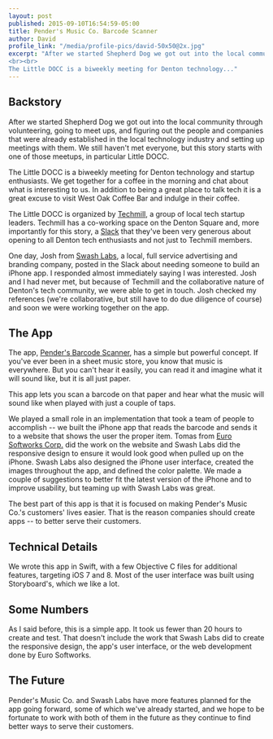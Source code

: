 ```yaml
---
layout: post
published: 2015-09-10T16:54:59-05:00
title: Pender's Music Co. Barcode Scanner
author: David
profile_link: "/media/profile-pics/david-50x50@2x.jpg"
excerpt: "After we started Shepherd Dog we got out into the local community through volunteering, going to meet ups, and figuring out the people and companies that were already established in the local technology industry and setting up meetings with them. We still haven't met everyone, but this story starts with one of those meetups, in particular Little DOCC.
<br><br>
The Little DOCC is a biweekly meeting for Denton technology..."
---
```

## Backstory

After we started Shepherd Dog we got out into the local community through volunteering, going to meet ups, and figuring out the people and companies that were already established in the local technology industry and setting up meetings with them. We still haven't met everyone, but this story starts with one of those meetups, in particular Little DOCC.

The Little DOCC is a biweekly meeting for Denton technology and startup enthusiasts. We get together for a coffee in the morning and chat about what is interesting to us. In addition to being a great place to talk tech it is a great excuse to visit West Oak Coffee Bar and indulge in their coffee.

The Little DOCC is organized by [Techmill](http://techmill.co), a group of local tech startup leaders. Techmill has a co-working space on the Denton Square and, more importantly for this story, a [Slack](https://slack.com) that they've been very generous about opening to all Denton tech enthusiasts and not just to Techmill members.

One day, Josh from [Swash Labs](http://swashlabs.com), a local, full service advertising and branding company, posted in the Slack about needing someone to build an iPhone app. I responded almost immediately saying I was interested. Josh and I had never met, but because of Techmill and the collaborative nature of Denton's tech community, we were able to get in touch. Josh checked my references (we're collaborative, but still have to do due diligence of course) and soon we were working together on the app.

## The App

The app, [Pender's Barcode Scanner](https://itunes.apple.com/us/app/penders/id1001642969?mt=8), has a simple but powerful concept. If you've ever been in a sheet music store, you know that music is everywhere. But you can't hear it easily, you can read it and imagine what it will sound like, but it is all just paper.

This app lets you scan a barcode on that paper and hear what the music will sound like when played with just a couple of taps.

We played a small role in an implementation that took a team of people to accomplish -- we built the iPhone app that reads the barcode and sends it to a website that shows the user the proper item. Tomas from [Euro Softworks Corp.](http://www.eurosoftworks.com) did the work on the website and Swash Labs did the responsive design to ensure it would look good when pulled up on the iPhone. Swash Labs also designed the iPhone user interface, created the images throughout the app, and defined the color palette. We made a couple of suggestions to better fit the latest version of the iPhone and to improve usability, but teaming up with Swash Labs was great.

The best part of this app is that it is focused on making Pender's Music Co.'s customers' lives easier. That is the reason companies should create apps -- to better serve their customers.

## Technical Details

We wrote this app in Swift, with a few Objective C files for additional features, targeting iOS 7 and 8. Most of the user interface was built using Storyboard's, which we like a lot.

## Some Numbers
As I said before, this is a simple app. It took us fewer than 20 hours to create and test. That doesn't include the work that Swash Labs did to create the responsive design, the app's user interface, or the web development done by Euro Softworks.

## The Future

Pender's Music Co. and Swash Labs have more features planned for the app going forward, some of which we've already started, and we hope to be fortunate to work with both of them in the future as they continue to find better ways to serve their customers.